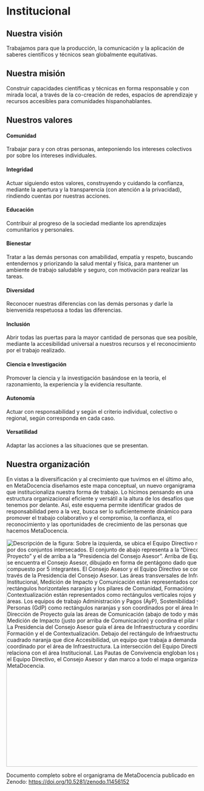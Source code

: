 # Institucional

## Nuestra visión 

Trabajamos para que la producción, la comunicación y la aplicación de saberes científicos y técnicos sean globalmente equitativas.

## Nuestra misión 

Construir capacidades científicas y técnicas en forma responsable y con mirada local, a través de la co-creación de redes, espacios de aprendizaje y recursos accesibles para comunidades hispanohablantes.

## Nuestros valores

#### Comunidad
Trabajar para y con otras personas, anteponiendo los intereses colectivos por sobre los intereses individuales.

#### Integridad
Actuar siguiendo estos valores, construyendo y cuidando la confianza, mediante la apertura y la transparencia (con atención a la privacidad), rindiendo cuentas por nuestras acciones.

#### Educación
Contribuir al progreso de la sociedad mediante los aprendizajes comunitarios y personales.

#### Bienestar
Tratar a las demás personas con amabilidad, empatía y respeto, buscando entendernos y priorizando la salud mental y física, para mantener un ambiente de trabajo saludable y seguro, con motivación para realizar las tareas.

#### Diversidad
Reconocer nuestras diferencias con las demás personas y darle la bienvenida respetuosa a todas las diferencias. 

#### Inclusión
Abrir todas las puertas para la mayor cantidad de personas que sea  posible, mediante la accesibilidad universal a nuestros recursos y el reconocimiento por el trabajo realizado.

#### Ciencia e Investigación
Promover la ciencia y la investigación basándose en la teoría, el  razonamiento, la experiencia y la evidencia resultante. 

#### Autonomía
Actuar con responsabilidad y según el criterio individual, colectivo o regional, según corresponda en cada caso.

#### Versatilidad
Adaptar las acciones a las situaciones que se presentan.

## Nuestra organización
En vistas a la diversificación y al crecimiento que tuvimos en el último año, en MetaDocencia diseñamos este mapa conceptual, un nuevo organigrama que institucionaliza nuestra forma de trabajo. Lo hicimos pensando en una estructura organizacional eficiente y versátil a la altura de los desafíos que tenemos por delante. Así, este esquema permite identificar grados de responsabilidad pero a la vez, busca ser lo suficientemente dinámico para promover el trabajo colaborativo y el compromiso, la confianza, el reconocimiento y las oportunidades de crecimiento de las personas que hacemos MetaDocencia. 

<img src="https://www.metadocencia.org/img/organigramaMD2024.jpg" alt="Descripción de la figura: Sobre la izquierda, se ubica el Equipo Directivo representado por dos conjuntos intersecados. El conjunto de abajo representa a la “Dirección de Proyecto” y el de arriba a la “Presidencia del Consejo Asesor”. Arriba de Equipo Directivo, se encuentra el Consejo Asesor, dibujado en forma de pentágono dado que está compuesto por 5 integrantes. El Consejo Asesor y el Equipo Directivo se comunican a través de la Presidencia del Consejo Asesor. Las áreas transversales de Infraestructura, Institucional, Medición de Impacto y Comunicación están representados como rectángulos horizontales naranjas y los pilares de Comunidad, Formacióny Contextualización están representados como rectángulos verticales rojos y atraviesan las áreas. Los equipos de trabajo Administración y Pagos (AyP), Sostenibilidad y Gestión de Personas (GdP) como rectángulos naranjas y son coordinados por el área Institucional. La Dirección de Proyecto guía las áreas de Comunicación (abajo de todo y más externa) y de Medición de Impacto (justo por arriba de Comunicación) y coordina el pilar Comunidad. La Presidencia del Consejo Asesor guía el área de Infraestructura y coordina el pilar de Formación y el de Contextualización. Debajo del rectángulo de Infraestructura se ubica un cuadrado naranja que dice Accesibilidad, un equipo que trabaja a demanda y que es coordinado por el área de Infraestructura. La intersección del Equipo Directivo se relaciona con el área Institucional. Las Pautas de Convivencia engloban los pilares, áreas, el Equipo Directivo, el Consejo Asesor y dan marco a todo el mapa organizacional de MetaDocencia." width="600px"/>

Documento completo sobre el organigrama de MetaDocencia publicado en Zenodo: https://doi.org/10.5281/zenodo.11456152
